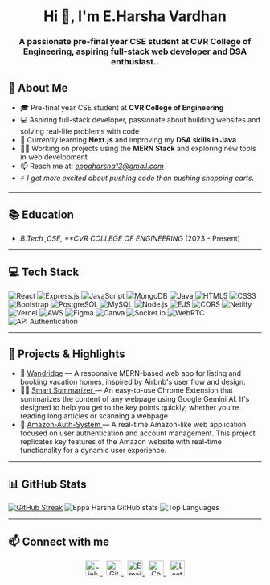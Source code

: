 <h1 align="center">Hi 👋, I'm E.Harsha Vardhan</h1>

<h3 align="center">A passionate pre-final year CSE student at CVR College of Engineering, aspiring full-stack web developer and DSA enthusiast..</h3>

## 🚀 About Me

- 🎓 Pre-final year CSE student at **CVR College of Engineering**
- 💻 Aspiring full-stack developer, passionate about building websites and solving real-life problems with code
- 🌱 Currently learning **Next.js** and improving my **DSA skills in Java**
- 👨‍💻 Working on projects using the **MERN Stack** and exploring new tools in web development
- 📫 Reach me at: *eppaharsha13@gmail.com*
- ⚡ _I get more excited about pushing code than pushing shopping carts._

---

## 📚 Education

- _B.Tech ,CSE, \*\*CVR COLLEGE OF ENGINEERING_ (2023 - Present)

---

## 💻 Tech Stack

![React](https://img.shields.io/badge/React-20232A?style=for-the-badge&logo=react&logoColor=61DAFB)
![Express.js](https://img.shields.io/badge/Express.js-000000?style=for-the-badge&logo=express&logoColor=white)
![JavaScript](https://img.shields.io/badge/JavaScript-F7DF1E?style=for-the-badge&logo=javascript&logoColor=black)
![MongoDB](https://img.shields.io/badge/MongoDB-4EA94B?style=for-the-badge&logo=mongodb&logoColor=white)
![Java](https://img.shields.io/badge/Java-ED8B00?style=for-the-badge&logo=openjdk&logoColor=white)
![HTML5](https://img.shields.io/badge/HTML5-E34F26?style=for-the-badge&logo=html5&logoColor=white)
![CSS3](https://img.shields.io/badge/CSS3-1572B6?style=for-the-badge&logo=css3&logoColor=white)
![Bootstrap](https://img.shields.io/badge/Bootstrap-563D7C?style=for-the-badge&logo=bootstrap&logoColor=white)
![PostgreSQL](https://img.shields.io/badge/PostgreSQL-316192?style=for-the-badge&logo=postgresql&logoColor=white)
![MySQL](https://img.shields.io/badge/MySQL-4479A1?style=for-the-badge&logo=mysql&logoColor=white)
![Node.js](https://img.shields.io/badge/Node.js-339933?style=for-the-badge&logo=node.js&logoColor=white)
![EJS](https://img.shields.io/badge/EJS-8F4E1C?style=for-the-badge&logo=ejs&logoColor=white)
![CORS](https://img.shields.io/badge/CORS-00599C?style=for-the-badge&logo=cloudflare&logoColor=white)
![Netlify](https://img.shields.io/badge/netlify-%23000000.svg?style=for-the-badge&logo=netlify&logoColor=white)
![Vercel](https://img.shields.io/badge/vercel-%23000000.svg?style=for-the-badge&logo=vercel&logoColor=white)
![AWS](https://img.shields.io/badge/AWS-%23FF9900.svg?style=for-the-badge&logo=amazonaws&logoColor=white)
![Figma](https://img.shields.io/badge/figma-%23F24E1E.svg?style=for-the-badge&logo=figma&logoColor=white)
![Canva](https://img.shields.io/badge/Canva-%2300C4CC.svg?style=for-the-badge&logo=Canva&logoColor=white)
![Socket.io](https://img.shields.io/badge/Socket.io-010101?style=for-the-badge&logo=socket.io&logoColor=white)
![WebRTC](https://img.shields.io/badge/WebRTC-333333?style=for-the-badge&logo=webrtc&logoColor=white)
![API Authentication](https://img.shields.io/badge/API%20Auth-OAuth2%20%7C%20JWT-7B1FA2?style=for-the-badge&logo=auth0&logoColor=white)

---

## 🔭 Projects & Highlights

- 💬 [ Wandridge](https://github.com/EppaHarsha/Wandridge) — A responsive MERN-based web app for listing and booking vacation homes, inspired by Airbnb's user flow and design.
- 👨‍💻 [ Smart Summarizer ](https://github.com/EppaHarsha/SmartSummarizer) — An easy-to-use Chrome Extension that summarizes the content of any webpage using Google Gemini AI. It's designed to help you get to the key points quickly, whether you're reading long articles or scanning a webpage
- 🍔 [ Amazon-Auth-System ](https://github.com/EppaHarsha/Amazon-clone-Auth-System) — A real-time Amazon-like web application focused on user authentication and account management. This project replicates key features of the Amazon website with real-time functionality for a dynamic user experience.

---

## 📊 GitHub Stats


[![GitHub Streak](https://streak-stats.vercel.app/?user=EppaHarsha&theme=dark&hide_border=true)](https://git.io/streak-stats)
![Eppa Harsha GitHub stats](https://github-readme-stats.vercel.app/api?username=EppaHarsha&theme=dark&show_icons=true&hide_border=false)
![Top Languages](https://github-readme-stats.vercel.app/api/top-langs/?username=EppaHarsha&layout=compact&theme=dark&hide_border=false)

---

## 📫 Connect with me

<p align="center">
  <a href="https://www.linkedin.com/in/eppa-harsha-vardhan-443b38325/" target="_blank">
    <img src="https://cdn-icons-png.flaticon.com/512/174/174857.png" alt="LinkedIn" width="30" height="30"/>
  </a> &nbsp;
  <a href="https://github.com/EppaHarsha" target="_blank">
    <img src="https://cdn-icons-png.flaticon.com/512/733/733553.png" alt="GitHub" width="30" height="30"/>
  </a> &nbsp;
  <a href="mailto:eppaharsha13@gmail.com" target="_blank">
    <img src="https://cdn-icons-png.flaticon.com/512/281/281769.png" alt="Email" width="30" height="30"/>
  </a> &nbsp;
  <a href="https://www.codechef.com/users/eppaharsha" target="_blank">
    <img src="https://assets.codechef.com/sites/all/themes/abessive/logo.svg" alt="CodeChef" width="30" height="30"/>
  </a> &nbsp;
  <a href="https://leetcode.com/u/eppaharsha/" target="_blank">
    <img src="https://leetcode.com/static/images/LeetCode_logo_rvs.png" alt="LeetCode" width="30" height="30"/>
  </a>
</p>
